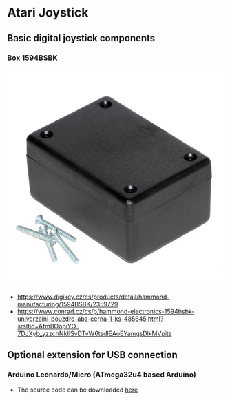# Atari Joystick

## Basic digital joystick components

### Box 1594BSBK
    
![Box](images/1594BSBK.jpg)

  - https://www.digikey.cz/cs/products/detail/hammond-manufacturing/1594BSBK/2359729
  - https://www.conrad.cz/cs/p/hammond-electronics-1594bsbk-univerzalni-pouzdro-abs-cerna-1-ks-485645.html?srsltid=AfmBOopiYO-7DJXyb_yzzchNldlSvDTvW6tsdlEAoEYamgsDlkMVpits

## Optional extension for USB connection

### Arduino Leonardo/Micro (ATmega32u4 based Arduino)

  - The source code can be downloaded [here](Arduino/joystick.ino)
